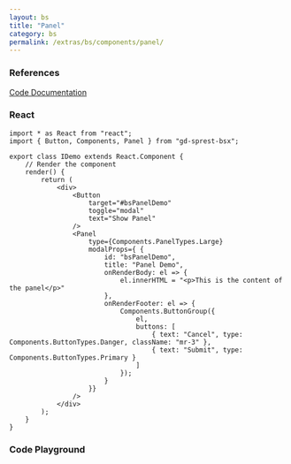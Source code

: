 ```yaml
---
layout: bs
title: "Panel"
category: bs
permalink: /extras/bs/components/panel/
---
```


### References

<div class="bs">
    <div class="list-group">
        <a class="list-group-item list-group-item-action" href="/docs/sprest-bs/modules/_components_panel_d_.html">Code Documentation</a>
    </div>
</div>

### React

```tsx
import * as React from "react";
import { Button, Components, Panel } from "gd-sprest-bsx";

export class IDemo extends React.Component {
    // Render the component
    render() {
        return (
            <div>
                <Button
                    target="#bsPanelDemo"
                    toggle="modal"
                    text="Show Panel"
                />
                <Panel
                    type={Components.PanelTypes.Large}
                    modalProps={ {
                        id: "bsPanelDemo",
                        title: "Panel Demo",
                        onRenderBody: el => {
                            el.innerHTML = "<p>This is the content of the panel</p>"
                        },
                        onRenderFooter: el => {
                            Components.ButtonGroup({
                                el,
                                buttons: [
                                    { text: "Cancel", type: Components.ButtonTypes.Danger, className: "mr-3" },
                                    { text: "Submit", type: Components.ButtonTypes.Primary }
                                ]
                            });
                        }
                    }}
                />
            </div>
        );
    }
}
```

### Code Playground

<div id="playground" class="bs"></div>
<script type="text/javascript">
    // Wait for the page to load
    window.addEventListener("load", function() {
        // Create the code editor
        var editor = CodeEditor(document.getElementById("playground"), true, [
            '// Create the button',
            'Components.Button({',
            '\tel: app,',
            '\ttarget: "#bsPanelDemo",',
            '\ttext: "Show Panel",',
            '\ttoggle: "modal"',
            '});',
            '',
            '// Get the panel element',
            'var elPanel = document.querySelector("#panel-demo");',
            'if(elPanel === null) {',
            '\t// Create the element to contain the panel',
            '\telPanel = document.createElement("div");',
            '\telPanel.id = "panel-demo";',
            '\tdocument.body.appendChild(elPanel);',
            '}',
            '',
            '// Create the panel',
            'var panel = Components.Panel({',
            '\tel: elPanel,',
            '\ttype: $REST.Components.PanelTypes.Large,',
            '\tmodalProps: {',
            '\t\tid: "bsPanelDemo",',
            '\t\ttitle: "Panel Demo",',
            '\t\tonRenderBody: function(el) {',
            '\t\t\t// Render the body',
            '\t\t\tel.innerHTML = "<p>This is the content of the panel</p>";',
            '\t\t},',
            '\t\tonRenderFooter: function(el) {',
            '\t\t\t// Create the button group',
            '\t\t\tComponents.ButtonGroup({',
            '\t\t\t\tel: el,',
            '\t\t\t\tbuttons: [',
            '\t\t\t\t\t{ text: "Cancel", type: Components.ButtonTypes.Danger, className: "mr-3" },',
            '\t\t\t\t\t{ text: "Submit", type: Components.ButtonTypes.Primary }',
            '\t\t\t\t]',
            '\t\t\t});',
            '\t\t}',
            '\t},',
            '});',
            '',
            '// Modals require some styling',
            'panel.modal.el.style.margin = "0";'
        ].join('\n'));
    });
</script>